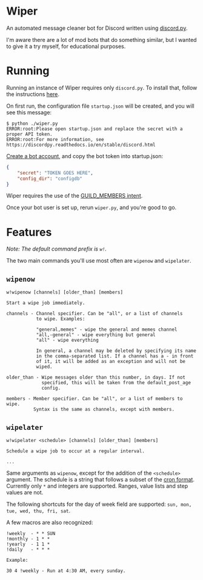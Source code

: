 # Wiper
An automated message cleaner bot for Discord written using [discord.py](https://github.com/Rapptz/discord.py).

I'm aware there are a lot of mod bots that do something similar, but I wanted to give it a
try myself, for educational purposes.

# Running

Running an instance of Wiper requires only `discord.py`. To install that, follow the instructions
[here](https://github.com/Rapptz/discord.py/blob/master/README.rst).

On first run, the configuration file `startup.json` will be created, and you will see this message:

```
$ python ./wiper.py
ERROR:root:Please open startup.json and replace the secret with a proper API token.
ERROR:root:For more information, see https://discordpy.readthedocs.io/en/stable/discord.html
```

[Create a bot account](https://discordpy.readthedocs.io/en/stable/discord.html), and copy the bot token
into startup.json:

```json
{
    "secret": "TOKEN GOES HERE",
    "config_dir": "configdb"
}
```

Wiper requires the use of the [GUILD_MEMBERS intent](https://discordpy.readthedocs.io/en/stable/intents.html).

Once your bot user is set up, rerun `wiper.py`, and you're good to go.

# Features

_Note: The default command prefix is `w!`._

The two main commands you'll use most often are `wipenow` and `wipelater`.

## `wipenow`

```
w!wipenow [channels] [older_than] [members]

Start a wipe job immediately.

channels - Channel specifier. Can be "all", or a list of channels
           to wipe. Examples:

           "general,memes" - wipe the general and memes channel
           "all,-general" - wipe everything but general
           "all" - wipe everything

           In general, a channel may be deleted by specifying its name
           in the comma-separated list. If a channel has a - in front
           of it, it will be added as an exception and will not be
           wiped.

older_than - Wipe messages older than this number, in days. If not
             specified, this will be taken from the default_post_age
             config.

members - Member specifier. Can be "all", or a list of members to wipe.
          Syntax is the same as channels, except with members.
```

## `wipelater`

```
w!wipelater <schedule> [channels] [older_than] [members]

Schedule a wipe job to occur at a regular interval.

...
```

Same arguments as `wipenow`, except for the addition of the `<schedule>` argument. The schedule is a string
that follows a subset of the [cron format](https://crontogo.com/blog/the-complete-guide-to-cron/). Currently
only `*` and integers are supported. Ranges, value lists and step values are not.

The following shortcuts for the day of week field are supported: `sun, mon, tue, wed, thu, fri, sat`.

A few macros are also recognized:

```
!weekly  - * * SUN
!monthly - 1 * *
!yearly  - 1 1 *
!daily   - * * *

Example:

30 4 !weekly - Run at 4:30 AM, every sunday.
```
